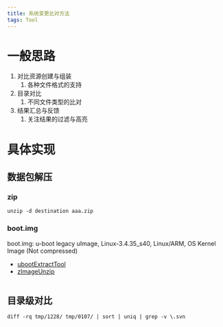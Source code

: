 ```yaml
---
title: 系统变更比对方法
tags: Tool
---
```


# 一般思路
1. 对比资源创建与组装
    1. 各种文件格式的支持
2. 目录对比
    1. 不同文件类型的比对
3. 结果汇总与反馈
    1. 关注结果的过滤与高亮

# 具体实现
## 数据包解压

### zip



```shell
unzip -d destination aaa.zip
```

### boot.img

boot.img: u-boot legacy uImage, Linux-3.4.35_s40, Linux/ARM, OS Kernel Image (Not compressed)

- [ubootExtractTool](http://ftp.maddes.net/u-boot/)
- [zImageUnzip](http://forum.xda-developers.com/showthread.php?t=901152)

```shell
```


## 目录级对比

```shell
diff -rq tmp/1228/ tmp/0107/ | sort | uniq | grep -v \.svn
```
